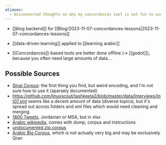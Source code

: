 ```yaml
---
aliases:
  - Disconnected thoughts on why my concordances tool is not fun to use
---
```



- [[blog backend]] for [[Blog/2023-11-07-concordances-lessons|2023-11-07-concordances-lessons]]

- [[data-driven learning]] applied to [[learning arabic]]
- [[Concordances]]-based tools are better done offline (→ [[godot]]), because you often need large amounts of data...

## Possible Sources

- [Sinai Corpus](https://github.com/mohabmes/Sinai-corpus/blob/master/src/sample.txt): the first thing you find, but weird encoding, and I'm not sure how to use it (sparsely documented)
- <https://github.com/linuxscout/tashkeela2/blob/master/data/Interviews/Int07.xml> seems like a decent amount of data (diverse topics), but it's spread out across folders and xml files which would need cleaning and merging
- [1800 Tweets](https://github.com/komari6/Arabic-twitter-corpus-AJGT), Jordanian or MSA, but in xlsx
- [Arabic wikipedia](https://github.com/motazsaad/arwikiExtracts), comes with dump, corpus and instructions
- [undocumented zip corpus](https://github.com/almoslmi/masc)
- [Arabic Big Corpus](https://github.com/mohataher/arabic_big_corpus), which is not actually very big and may be exclusively Qran


